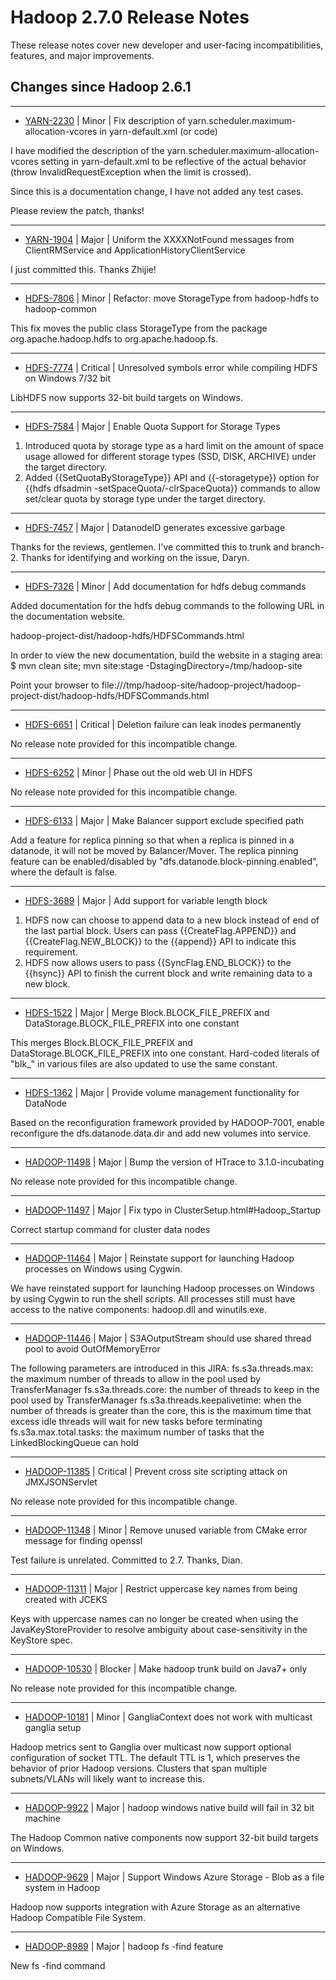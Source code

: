 # Hadoop  2.7.0 Release Notes

These release notes cover  new developer and user-facing incompatibilities, features, and major improvements.

## Changes since Hadoop 2.6.1

---

* [YARN-2230](https://issues.apache.org/jira/browse/YARN-2230) | Minor | Fix description of yarn.scheduler.maximum-allocation-vcores in yarn-default.xml (or code)

I have modified the description of the yarn.scheduler.maximum-allocation-vcores setting in yarn-default.xml to be reflective of the actual behavior (throw InvalidRequestException when the limit is crossed).

Since this is a documentation change, I have not added any test cases.

Please review the patch, thanks!

---

* [YARN-1904](https://issues.apache.org/jira/browse/YARN-1904) | Major | Uniform the XXXXNotFound messages from ClientRMService and ApplicationHistoryClientService

I just committed this. Thanks Zhijie!

---

* [HDFS-7806](https://issues.apache.org/jira/browse/HDFS-7806) | Minor | Refactor: move StorageType from hadoop-hdfs to hadoop-common

This fix moves the public class StorageType from the package org.apache.hadoop.hdfs to org.apache.hadoop.fs.

---

* [HDFS-7774](https://issues.apache.org/jira/browse/HDFS-7774) | Critical | Unresolved symbols error while compiling HDFS on Windows 7/32 bit

LibHDFS now supports 32-bit build targets on Windows.

---

* [HDFS-7584](https://issues.apache.org/jira/browse/HDFS-7584) | Major | Enable Quota Support for Storage Types

1. Introduced quota by storage type as a hard limit on the amount of space usage allowed for different storage types (SSD, DISK, ARCHIVE) under the target directory.
2. Added {{SetQuotaByStorageType}} API and {{-storagetype}} option for  {{hdfs dfsadmin -setSpaceQuota/-clrSpaceQuota}} commands to allow set/clear quota by storage type under the target directory.


---

* [HDFS-7457](https://issues.apache.org/jira/browse/HDFS-7457) | Major | DatanodeID generates excessive garbage

Thanks for the reviews, gentlemen. I've committed this to trunk and branch-2. Thanks for identifying and working on the issue, Daryn.

---

* [HDFS-7326](https://issues.apache.org/jira/browse/HDFS-7326) | Minor | Add documentation for hdfs debug commands

Added documentation for the hdfs debug commands to the following URL in the documentation website.

hadoop-project-dist/hadoop-hdfs/HDFSCommands.html

In order to view the new documentation, build the website in a staging area:
$ mvn clean site; mvn site:stage -DstagingDirectory=/tmp/hadoop-site

Point your browser to 
file:///tmp/hadoop-site/hadoop-project/hadoop-project-dist/hadoop-hdfs/HDFSCommands.html


---

* [HDFS-6651](https://issues.apache.org/jira/browse/HDFS-6651) | Critical | Deletion failure can leak inodes permanently

No release note provided for this incompatible change.

---

* [HDFS-6252](https://issues.apache.org/jira/browse/HDFS-6252) | Minor | Phase out the old web UI in HDFS

No release note provided for this incompatible change.

---

* [HDFS-6133](https://issues.apache.org/jira/browse/HDFS-6133) | Major | Make Balancer support exclude specified path

Add a feature for replica pinning so that when a replica is pinned in a datanode, it will not be moved by Balancer/Mover.  The replica pinning feature can be enabled/disabled by "dfs.datanode.block-pinning.enabled", where the default is false.

---

* [HDFS-3689](https://issues.apache.org/jira/browse/HDFS-3689) | Major | Add support for variable length block

1. HDFS now can choose to append data to a new block instead of end of the last partial block. Users can pass {{CreateFlag.APPEND}} and  {{CreateFlag.NEW\_BLOCK}} to the {{append}} API to indicate this requirement.
2. HDFS now allows users to pass {{SyncFlag.END\_BLOCK}} to the {{hsync}} API to finish the current block and write remaining data to a new block.

---

* [HDFS-1522](https://issues.apache.org/jira/browse/HDFS-1522) | Major | Merge Block.BLOCK\_FILE\_PREFIX and DataStorage.BLOCK\_FILE\_PREFIX into one constant

This merges Block.BLOCK\_FILE\_PREFIX and DataStorage.BLOCK\_FILE\_PREFIX into one constant. Hard-coded
literals of "blk\_" in various files are also updated to use the same constant. 

---

* [HDFS-1362](https://issues.apache.org/jira/browse/HDFS-1362) | Major | Provide volume management functionality for DataNode

Based on the reconfiguration framework provided by HADOOP-7001, enable reconfigure the dfs.datanode.data.dir and add new volumes into service.

---

* [HADOOP-11498](https://issues.apache.org/jira/browse/HADOOP-11498) | Major | Bump the version of HTrace to 3.1.0-incubating

No release note provided for this incompatible change.

---

* [HADOOP-11497](https://issues.apache.org/jira/browse/HADOOP-11497) | Major | Fix typo in ClusterSetup.html#Hadoop\_Startup

Correct startup command for cluster data nodes

---

* [HADOOP-11464](https://issues.apache.org/jira/browse/HADOOP-11464) | Major | Reinstate support for launching Hadoop processes on Windows using Cygwin.

We have reinstated support for launching Hadoop processes on Windows by using Cygwin to run the shell scripts.  All processes still must have access to the native components: hadoop.dll and winutils.exe.

---

* [HADOOP-11446](https://issues.apache.org/jira/browse/HADOOP-11446) | Major | S3AOutputStream should use shared thread pool to avoid OutOfMemoryError

The following parameters are introduced in this JIRA:
fs.s3a.threads.max:    the maximum number of threads to allow in the pool used by TransferManager
fs.s3a.threads.core:    the number of threads to keep in the pool used by TransferManager
fs.s3a.threads.keepalivetime:  when the number of threads is greater than the core, this is the maximum time that excess idle threads will wait for new tasks before terminating
fs.s3a.max.total.tasks:    the maximum number of tasks that the LinkedBlockingQueue can hold

---

* [HADOOP-11385](https://issues.apache.org/jira/browse/HADOOP-11385) | Critical | Prevent cross site scripting attack on JMXJSONServlet

No release note provided for this incompatible change.

---

* [HADOOP-11348](https://issues.apache.org/jira/browse/HADOOP-11348) | Minor | Remove unused variable from CMake error message for finding openssl

Test failure is unrelated.  Committed to 2.7.  Thanks, Dian.

---

* [HADOOP-11311](https://issues.apache.org/jira/browse/HADOOP-11311) | Major | Restrict uppercase key names from being created with JCEKS

Keys with uppercase names can no longer be created when using the JavaKeyStoreProvider to resolve ambiguity about case-sensitivity in the KeyStore spec.

---

* [HADOOP-10530](https://issues.apache.org/jira/browse/HADOOP-10530) | Blocker | Make hadoop trunk build on Java7+ only

No release note provided for this incompatible change.

---

* [HADOOP-10181](https://issues.apache.org/jira/browse/HADOOP-10181) | Minor | GangliaContext does not work with multicast ganglia setup

Hadoop metrics sent to Ganglia over multicast now support optional configuration of socket TTL.  The default TTL is 1, which preserves the behavior of prior Hadoop versions.  Clusters that span multiple subnets/VLANs will likely want to increase this.

---

* [HADOOP-9922](https://issues.apache.org/jira/browse/HADOOP-9922) | Major | hadoop windows native build will fail in 32 bit machine

The Hadoop Common native components now support 32-bit build targets on Windows.

---

* [HADOOP-9629](https://issues.apache.org/jira/browse/HADOOP-9629) | Major | Support Windows Azure Storage - Blob as a file system in Hadoop

Hadoop now supports integration with Azure Storage as an alternative Hadoop Compatible File System.

---

* [HADOOP-8989](https://issues.apache.org/jira/browse/HADOOP-8989) | Major | hadoop fs -find feature

New fs -find command



